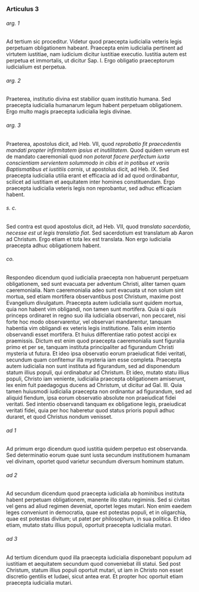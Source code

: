 ### Articulus 3

###### arg. 1
Ad tertium sic proceditur. Videtur quod praecepta iudicialia veteris legis perpetuam obligationem habeant. Praecepta enim iudicialia pertinent ad virtutem iustitiae, nam iudicium dicitur iustitiae executio. Iustitia autem est perpetua et immortalis, ut dicitur Sap. I. Ergo obligatio praeceptorum iudicialium est perpetua.

###### arg. 2
Praeterea, institutio divina est stabilior quam institutio humana. Sed praecepta iudicialia humanarum legum habent perpetuam obligationem. Ergo multo magis praecepta iudicialia legis divinae.

###### arg. 3
Praeterea, apostolus dicit, ad Heb. VII, quod *reprobatio fit praecedentis mandati propter infirmitatem ipsius et inutilitatem*. Quod quidem verum est de mandato caeremoniali quod *non poterat facere perfectum iuxta conscientiam servientem solummodo in cibis et in potibus et variis Baptismatibus et iustitiis carnis*, ut apostolus dicit, ad Heb. IX. Sed praecepta iudicialia utilia erant et efficacia ad id ad quod ordinabantur, scilicet ad iustitiam et aequitatem inter homines constituendam. Ergo praecepta iudicialia veteris legis non reprobantur, sed adhuc efficaciam habent.

###### s. c.
Sed contra est quod apostolus dicit, ad Heb. VII, quod *translato sacerdotio, necesse est ut legis translatio fiat*. Sed sacerdotium est translatum ab Aaron ad Christum. Ergo etiam et tota lex est translata. Non ergo iudicialia praecepta adhuc obligationem habent.

###### co.
Respondeo dicendum quod iudicialia praecepta non habuerunt perpetuam obligationem, sed sunt evacuata per adventum Christi, aliter tamen quam caeremonialia. Nam caeremonialia adeo sunt evacuata ut non solum sint mortua, sed etiam mortifera observantibus post Christum, maxime post Evangelium divulgatum. Praecepta autem iudicialia sunt quidem mortua, quia non habent vim obligandi, non tamen sunt mortifera. Quia si quis princeps ordinaret in regno suo illa iudicialia observari, non peccaret, nisi forte hoc modo observarentur, vel observari mandarentur, tanquam habentia vim obligandi ex veteris legis institutione. Talis enim intentio observandi esset mortifera. Et huius differentiae ratio potest accipi ex praemissis. Dictum est enim quod praecepta caeremonialia sunt figuralia primo et per se, tanquam instituta principaliter ad figurandum Christi mysteria ut futura. Et ideo ipsa observatio eorum praeiudicat fidei veritati, secundum quam confitemur illa mysteria iam esse completa. Praecepta autem iudicialia non sunt instituta ad figurandum, sed ad disponendum statum illius populi, qui ordinabatur ad Christum. Et ideo, mutato statu illius populi, Christo iam veniente, iudicialia praecepta obligationem amiserunt, lex enim fuit paedagogus ducens ad Christum, ut dicitur ad Gal. III. Quia tamen huiusmodi iudicialia praecepta non ordinantur ad figurandum, sed ad aliquid fiendum, ipsa eorum observatio absolute non praeiudicat fidei veritati. Sed intentio observandi tanquam ex obligatione legis, praeiudicat veritati fidei, quia per hoc haberetur quod status prioris populi adhuc duraret, et quod Christus nondum venisset.

###### ad 1
Ad primum ergo dicendum quod iustitia quidem perpetuo est observanda. Sed determinatio eorum quae sunt iusta secundum institutionem humanam vel divinam, oportet quod varietur secundum diversum hominum statum.

###### ad 2
Ad secundum dicendum quod praecepta iudicialia ab hominibus instituta habent perpetuam obligationem, manente illo statu regiminis. Sed si civitas vel gens ad aliud regimen deveniat, oportet leges mutari. Non enim eaedem leges conveniunt in democratia, quae est potestas populi, et in oligarchia, quae est potestas divitum; ut patet per philosophum, in sua politica. Et ideo etiam, mutato statu illius populi, oportuit praecepta iudicialia mutari.

###### ad 3
Ad tertium dicendum quod illa praecepta iudicialia disponebant populum ad iustitiam et aequitatem secundum quod conveniebat illi statui. Sed post Christum, statum illius populi oportuit mutari, ut iam in Christo non esset discretio gentilis et Iudaei, sicut antea erat. Et propter hoc oportuit etiam praecepta iudicialia mutari.

